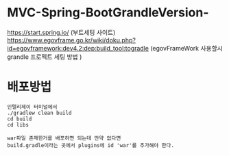 # MVC-Spring-BootGrandleVersion-

https://start.spring.io/ (부트세팅 사이트)
https://www.egovframe.go.kr/wiki/doku.php?id=egovframework:dev4.2:dep:build_tool:togradle (egovFrameWork 사용할시 grandle 프로젝트 세팅 방법 )

# 배포방법
```
인텔리제이 터미널에서 
./gradlew clean build
cd build
cd libs
```
```
war파일 존재한거를 배포하면 되는데 만약 없다면 
build.gradle이라는 곳에서 plugins에 id 'war'를 추가해야 한다.
```
